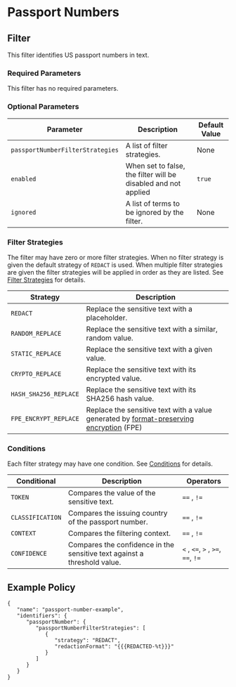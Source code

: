 # Passport Numbers

## Filter

This filter identifies US passport numbers in text.

### Required Parameters

This filter has no required parameters.

### Optional Parameters

| Parameter                        | Description                                                    | Default Value |
| -------------------------------- | -------------------------------------------------------------- | ------------- |
| `passportNumberFilterStrategies` | A list of filter strategies.                                   | None          |
| `enabled`                        | When set to false, the filter will be disabled and not applied | `true`        |
| `ignored`                        | A list of terms to be ignored by the filter.                   | None          |

### Filter Strategies

The filter may have zero or more filter strategies. When no filter strategy is given the default strategy of `REDACT` is used. When multiple filter strategies are given the filter strategies will be applied in order as they are listed. See [Filter Strategies](../../filter_strategies.md) for details.

| Strategy              | Description                                                                                                                                                     |
| --------------------- | --------------------------------------------------------------------------------------------------------------------------------------------------------------- |
| `REDACT`              | Replace the sensitive text with a placeholder.                                                                                                                  |
| `RANDOM_REPLACE`      | Replace the sensitive text with a similar, random value.                                                                                                        |
| `STATIC_REPLACE`      | Replace the sensitive text with a given value.                                                                                                                  |
| `CRYPTO_REPLACE`      | Replace the sensitive text with its encrypted value.                                                                                                            |
| `HASH_SHA256_REPLACE` | Replace the sensitive text with its SHA256 hash value.                                                                                                          |
| `FPE_ENCRYPT_REPLACE` | Replace the sensitive text with a value generated by [format-preserving encryption](filter-strategies.md#fpe) (FPE) |

### Conditions

Each filter strategy may have one condition. See [Conditions](../../filter_strategies.md#filter-strategy-conditions) for details.

| Conditional      | Description                                                              | Operators                          |
| ---------------- | ------------------------------------------------------------------------ | ---------------------------------- |
| `TOKEN`          | Compares the value of the sensitive text.                                | `==` , `!=`                        |
| `CLASSIFICATION` | Compares the issuing country of the passport number.                     | `==` , `!=`                        |
| `CONTEXT`        | Compares the filtering context.                                          | `==` , `!=`                        |
| `CONFIDENCE`     | Compares the confidence in the sensitive text against a threshold value. | `<` , `<=`, `>` , `>=`, `==`, `!=` |

## Example Policy

```
{
   "name": "passport-number-example",
   "identifiers": {
      "passportNumber": {
         "passportNumberFilterStrategies": [
            {
               "strategy": "REDACT",
               "redactionFormat": "{{{REDACTED-%t}}}"
            }
         ]
      }
   }
}
```
